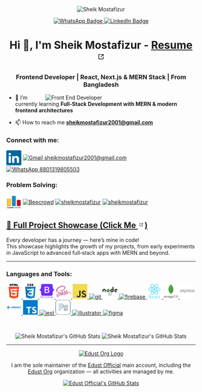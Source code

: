 <p align="center"><img src="https://avatars.githubusercontent.com/u/106415501?v=4" alt="Sheik Mostafizur" width="150"></p>

<p id="badges" align="center">
  <a href="https://wa.me/8801319805503?text=sheik-mostafizurr">
    <img src="https://img.shields.io/badge/WhatsApp-25D366?style=for-the-badge&logo=whatsapp&logoColor=white"
      alt="WhatsApp Badge" width="200" />
  </a>
  <a href="https://www.linkedin.com/in/sheik-mostafizur">
    <img src="https://img.shields.io/badge/LinkedIn-blue?style=for-the-badge&logo=linkedin&logoColor=white"
      alt="LinkedIn Badge" width="160" />
  </a>
</p>

<h1 align="center">Hi 👋, I'm Sheik Mostafizur - <a href="https://drive.google.com/file/d/1xE-SLafe0y3br8w6X22hci9RrhRpQYuA/view">Resume <img style="background:#fff; padding:6px; border-radius:6px;" src="./icons/link-opener.png" alt="github" title="GitHub Repo" height="16" /></a></h1>

<h3 align="center">Frontend Developer | React, Next.js & MERN Stack | From Bangladesh</h3>

<img src="https://i.postimg.cc/NMPK00Kq/front-end-man.png" alt="Front End Developer" align="right" width="400" />

- 🌱 I’m currently learning **Full‑Stack Development with MERN & modern frontend architectures**

- 📫 How to reach me **sheikmostafizur2001@gmail.com**

<h3 align="left">Connect with me:</h3>
<p align="left">
  <a href="https://linkedin.com/in/sheik-mostafizur" target="blank"><img align="center"
      src="./icons/linkedin.png"
      alt="Linkedin @sheik-mostafizur"  width="40" /></a>
  <a href="mailto:sheikmostafizur2001@gmail.com" target="blank"><img align="center"
      src="https://upload.wikimedia.org/wikipedia/commons/thumb/7/7e/Gmail_icon_%282020%29.svg/2560px-Gmail_icon_%282020%29.svg.png"
      alt="Gmail sheikmostafizur2001@gmail.com"  width="40" /></a>
  <a href="https://wa.me/8801319805503?text=sheik-mostafizur" target="blank"><img align="center"
      src="https://upload.wikimedia.org/wikipedia/commons/thumb/6/6b/WhatsApp.svg/512px-WhatsApp.svg.png?20220228223904"
      alt="WhatsApp 8801319805503" width="40" /></a>
</p>

<h3 align="left">Problem Solving:</h3>
<p align="left">
  <a href="https://codeforces.com/profile/sheikmostafizur" target="blank"><img align="center"
      src="./icons/codeforces.png"
      alt="Beecrowd" height="40" width="40" /></a>
  <a href="https://www.beecrowd.com.br/judge/en/profile/816393" target="blank"><img align="center"
      src="https://repository-images.githubusercontent.com/452657937/1132479a-b4e2-476a-93c6-dc0fcabab6d6"
      alt="Beecrowd" height="40" width="40" /></a>
  <a href="https://www.hackerrank.com/sheikmostafizur" target="blank"><img align="center"
      src="https://raw.githubusercontent.com/rahuldkjain/github-profile-readme-generator/master/src/images/icons/Social/hackerrank.svg"
      alt="sheikmostafizur" height="30" width="40" /></a>
  <a href="https://www.leetcode.com/sheikmostafizur" target="blank"><img align="center"
      src="https://raw.githubusercontent.com/rahuldkjain/github-profile-readme-generator/master/src/images/icons/Social/leet-code.svg"
      alt="sheikmostafizur" height="30" width="40" /></a>
</p>

## [🚀 Full Project Showcase (Click Me <img style="background:#fff; padding:4px; border-radius:4px;" src="./icons/link-opener.png" alt="demo" title="Open on GitHub.dev" height="10" />)](https://github.com/sheik-mostafizur/sheik-mostafizur/blob/main/PROJECTS.md)

Every developer has a journey — here’s mine in code!  
This showcase highlights the growth of my projects, from early experiments in JavaScript to advanced full‑stack apps with MERN and beyond.

---

<h3 align="left">Languages and Tools:</h3>
<p align="left">
  <a href="https://www.w3.org/html/" target="_blank" rel="noreferrer"> <img
      src="https://raw.githubusercontent.com/devicons/devicon/master/icons/html5/html5-original-wordmark.svg"
      alt="html5" width="40" height="40" /> </a>
  <a href="https://www.w3schools.com/css/" target="_blank" rel="noreferrer"> <img
      src="https://raw.githubusercontent.com/devicons/devicon/master/icons/css3/css3-original-wordmark.svg" alt="css3"
      width="40" height="40" /> </a>
  <a href="https://getbootstrap.com" target="_blank" rel="noreferrer"> <img
      src="https://raw.githubusercontent.com/devicons/devicon/master/icons/bootstrap/bootstrap-plain-wordmark.svg"
      alt="bootstrap" width="40" height="40" /> </a>
  <a href="https://sass-lang.com" target="_blank" rel="noreferrer"> <img
      src="https://raw.githubusercontent.com/devicons/devicon/master/icons/sass/sass-original.svg" alt="sass" width="40"
      height="40" /> </a>
  <a href="https://developer.mozilla.org/en-US/docs/Web/JavaScript" target="_blank" rel="noreferrer"> <img
      src="https://raw.githubusercontent.com/devicons/devicon/master/icons/javascript/javascript-original.svg"
      alt="javascript" width="40" height="40" /> </a>
  <a href="https://git-scm.com/" target="_blank" rel="noreferrer"> <img
      src="https://www.vectorlogo.zone/logos/git-scm/git-scm-icon.svg" alt="git" width="40" height="40" /> </a>
  <a href="https://nodejs.org" target="_blank" rel="noreferrer"> <img
      src="https://raw.githubusercontent.com/devicons/devicon/master/icons/nodejs/nodejs-original-wordmark.svg"
      alt="nodejs" width="40" height="40" /> </a> <a href="https://firebase.google.com/" target="_blank"
    rel="noreferrer"> <img src="https://www.vectorlogo.zone/logos/firebase/firebase-icon.svg" alt="firebase" width="40"
      height="40" /> </a>
  <a href="https://reactjs.org/" target="_blank" rel="noreferrer"> <img
      src="https://raw.githubusercontent.com/devicons/devicon/master/icons/react/react-original-wordmark.svg"
      alt="react" width="40" height="40" /> </a>
  <a href="https://www.mongodb.com/" target="_blank" rel="noreferrer"> <img
      src="https://raw.githubusercontent.com/devicons/devicon/master/icons/mongodb/mongodb-original-wordmark.svg"
      alt="mongodb" width="40" height="40" /> </a>
  <a href="https://expressjs.com" target="_blank" rel="noreferrer"> <img
      src="https://raw.githubusercontent.com/devicons/devicon/master/icons/express/express-original-wordmark.svg"
      alt="express" width="40" height="40" /> </a>
  <a href="https://webpack.js.org" target="_blank" rel="noreferrer"> <img
      src="https://raw.githubusercontent.com/devicons/devicon/d00d0969292a6569d45b06d3f350f463a0107b0d/icons/webpack/webpack-original-wordmark.svg"
      alt="webpack" width="40" height="40" /> </a>
  <a href="https://www.typescriptlang.org/" target="_blank" rel="noreferrer"> <img
      src="https://raw.githubusercontent.com/devicons/devicon/master/icons/typescript/typescript-original.svg"
      alt="typescript" width="40" height="40" /> </a>
  <a href="https://jestjs.io" target="_blank" rel="noreferrer"> <img
      src="https://www.vectorlogo.zone/logos/jestjsio/jestjsio-icon.svg" alt="jest" width="40" height="40" /> </a>
  <a href="https://www.photoshop.com/en" target="_blank" rel="noreferrer"> <img
      src="https://raw.githubusercontent.com/devicons/devicon/master/icons/photoshop/photoshop-line.svg" alt="photoshop"
      width="40" height="40" /> </a>
  <a href="https://www.adobe.com/in/products/illustrator.html" target="_blank" rel="noreferrer"> <img
      src="https://www.vectorlogo.zone/logos/adobe_illustrator/adobe_illustrator-icon.svg" alt="illustrator" width="40"
      height="40" /> </a>
  <a href="https://www.figma.com/" target="_blank" rel="noreferrer"> <img
      src="https://www.vectorlogo.zone/logos/figma/figma-icon.svg" alt="figma" width="40" height="40" /> </a>
</p>

<br />
<!--[![Top Langs](https://github-readme-stats.vercel.app/api/top-langs/?username=sheik-mostafizur&layout)](https://github.com/sheik-mostafizur/github-readme-stats)-->

<p align="center">
    <img width="400px" alt="Sheik Mostafizur's GitHub Stats" src="https://github-readme-stats.vercel.app/api/top-langs/?username=sheik-mostafizur&layout=compact" />  
    <img width="400px" alt="Sheik Mostafizur's GitHub Stats" src="https://awesome-github-stats.azurewebsites.net/user-stats/sheik-mostafizur?cardType=github&theme=github-dark&preferLogin=false" />
</p>

---

<p align="center">
  <a href="https://github.com/edust-org" target="_blank" rel="noopener noreferrer">
    <img src="https://github.com/edust-org.png?size=180" alt="Edust Org Logo" width="80" height="80" />
  </a>
</p>

<p align="center">
  I am the sole maintainer of the 
  <a href="https://github.com/edustorg" target="_blank" rel="noopener noreferrer">Edust Official</a> main account,  
  including the <a href="https://github.com/edust-org/edust" target="_blank" rel="noopener noreferrer">Edust Org</a> organization — all activities are managed by me.
</p>

<p align="center">
    <a href="https://github.com/edustorg" target="_blank"><img width="400px" alt="Edust Official's GitHub Stats" src="https://awesome-github-stats.azurewebsites.net/user-stats/edustorg?cardType=github&theme=github&preferLogin=false" /></a>
</p>
